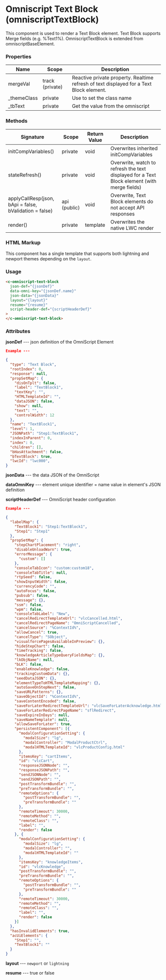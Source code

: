 # Omniscript Text Block (omniscriptTextBlock)

This component is used to render a Text Block element. Text Block supports Merge fields (e.g. %Text1%).
OmniscriptTextBlock is extended from omniscriptBaseElement.

### Properties

| Name         | Scope           | Description                                                                             |
| ------------ | --------------- | --------------------------------------------------------------------------------------- |
| mergeVal     | track (private) | Reactive private property. Realtime refresh of text displayed for a Text Block element. |
| \_themeClass | private         | Use to set the class name                                                               |
| \_tbText     | private         | Get the value from the omniscript                                                       |

### Methods

| Signature                                              | Scope        | Return Value | Description                                                                                 |
| ------------------------------------------------------ | ------------ | ------------ | ------------------------------------------------------------------------------------------- |
| initCompVariables()                                    | private      | void         | Overwrites inherited initCompVariables                                                      |
| stateRefresh()                                         | private      | void         | Overwrite, watch to refresh the text displayed for a Text Block element (with merge fields) |
| applyCallResp(json, bApi = false, bValidation = false) | api (public) | void         | Overwrite, Text Block elements do not accept API responses                                  |
| render()                                               | private      | template     | Overwrites the native LWC render                                                            |

### HTML Markup

This component has a single template that supports both lightning and newport themes depending on the `layout`.

### Usage

```html
<c-omniscript-text-block
  json-def="{jsonDef}"
  data-omni-key="{jsonDef.name}"
  json-data="{jsonData}"
  layout="{layout}"
  resume="{resume}"
  script-header-def="{scriptHeaderDef}"
>
</c-omniscript-text-block>
```

### Attributes

**jsonDef** --- json definition of the OmniScript Element

```json
Example ---

{
  "type": "Text Block",
  "rootIndex": 0,
  "response": null,
  "propSetMap": {
    "disOnTplt": false,
    "label": "TextBlock1",
    "textKey": "",
    "HTMLTemplateId": "",
    "dataJSON": false,
    "show": null,
    "text": "",
    "controlWidth": 12
  },
  "name": "TextBlock1",
  "level": 1,
  "JSONPath": "Step1:TextBlock1",
  "indexInParent": 0,
  "index": 0,
  "children": [],
  "bHasAttachment": false,
  "bTextBlock": true,
  "lwcId": "lwc000",
}
```

**jsonData** --- the data JSON of the OmniScript

**dataOmniKey** --- element unique identifier = name value in element's JSON definition

**scriptHeaderDef** --- OmniScript header configuration

```json
Example ---

{
  "labelMap": {
    "TextBlock1": "Step1:TextBlock1",
    "Step1": "Step1"
  },
  "propSetMap": {
    "stepChartPlacement": "right",
    "disableUnloadWarn": true,
    "errorMessage": {
      "custom": []
    },
    "consoleTabIcon": "custom:custom18",
    "consoleTabTitle": null,
    "rtpSeed": false,
    "showInputWidth": false,
    "currencyCode": "",
    "autoFocus": false,
    "pubsub": false,
    "message": {},
    "ssm": false,
    "wpm": false,
    "consoleTabLabel": "New",
    "cancelRedirectTemplateUrl": "vlcCancelled.html",
    "cancelRedirectPageName": "OmniScriptCancelled",
    "cancelSource": "%ContextId%",
    "allowCancel": true,
    "cancelType": "SObject",
    "visualforcePagesAvailableInPreview": {},
    "hideStepChart": false,
    "timeTracking": false,
    "knowledgeArticleTypeQueryFieldsMap": {},
    "lkObjName": null,
    "bLK": false,
    "enableKnowledge": false,
    "trackingCustomData": {},
    "seedDataJSON": {},
    "elementTypeToHTMLTemplateMapping": {},
    "autoSaveOnStepNext": false,
    "saveURLPatterns": {},
    "saveObjectId": "%ContextId%",
    "saveContentEncoded": false,
    "saveForLaterRedirectTemplateUrl": "vlcSaveForLaterAcknowledge.html",
    "saveForLaterRedirectPageName": "sflRedirect",
    "saveExpireInDays": null,
    "saveNameTemplate": null,
    "allowSaveForLater": true,
    "persistentComponent": [{
      "modalConfigurationSetting": {
        "modalSize": "lg",
        "modalController": "ModalProductCtrl",
        "modalHTMLTemplateId": "vlcProductConfig.html"
      },
      "itemsKey": "cartItems",
      "id": "vlcCart",
      "responseJSONNode": "",
      "responseJSONPath": "",
      "sendJSONNode": "",
      "sendJSONPath": "",
      "postTransformBundle": "",
      "preTransformBundle": "",
      "remoteOptions": {
        "postTransformBundle": "",
        "preTransformBundle": ""
      },
      "remoteTimeout": 30000,
      "remoteMethod": "",
      "remoteClass": "",
      "label": "",
      "render": false
    }, {
      "modalConfigurationSetting": {
        "modalSize": "lg",
        "modalController": "",
        "modalHTMLTemplateId": ""
      },
      "itemsKey": "knowledgeItems",
      "id": "vlcKnowledge",
      "postTransformBundle": "",
      "preTransformBundle": "",
      "remoteOptions": {
        "postTransformBundle": "",
        "preTransformBundle": ""
      },
      "remoteTimeout": 30000,
      "remoteMethod": "",
      "remoteClass": "",
      "label": "",
      "render": false
    }]
  },
  "hasInvalidElements": true,
  "acUiElements": {
    "Step1": "",
    "TextBlock1": ""
  }
}
```

**layout** --- `newport` or `lightning`

**resume** --- true or false
